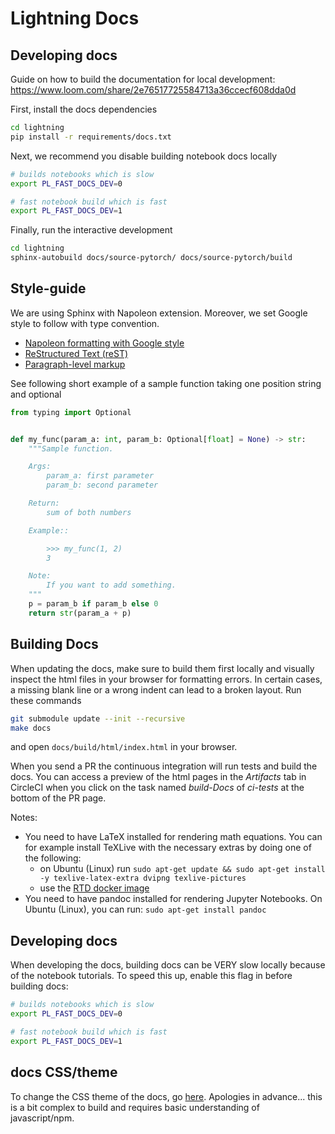 # Lightning Docs

## Developing docs
Guide on how to build the documentation for local development:
https://www.loom.com/share/2e76517725584713a36ccecf608dda0d

First, install the docs dependencies
```bash
cd lightning
pip install -r requirements/docs.txt
```

Next, we recommend you disable building notebook docs locally
```bash
# builds notebooks which is slow
export PL_FAST_DOCS_DEV=0

# fast notebook build which is fast
export PL_FAST_DOCS_DEV=1
```

Finally, run the interactive development
```bash
cd lightning
sphinx-autobuild docs/source-pytorch/ docs/source-pytorch/build
```

## Style-guide

We are using Sphinx with Napoleon extension.
Moreover, we set Google style to follow with type convention.

- [Napoleon formatting with Google style](https://sphinxcontrib-napoleon.readthedocs.io/en/latest/example_google.html)
- [ReStructured Text (reST)](https://docs.pylonsproject.org/projects/docs-style-guide/)
- [Paragraph-level markup](https://www.sphinx-doc.org/en/master/usage/restructuredtext/basics.html#paragraphs)

See following short example of a sample function taking one position string and optional

```python
from typing import Optional


def my_func(param_a: int, param_b: Optional[float] = None) -> str:
    """Sample function.

    Args:
        param_a: first parameter
        param_b: second parameter

    Return:
        sum of both numbers

    Example::

        >>> my_func(1, 2)
        3

    Note:
        If you want to add something.
    """
    p = param_b if param_b else 0
    return str(param_a + p)
```

## Building Docs

When updating the docs, make sure to build them first locally and visually inspect the html files in your browser for
formatting errors. In certain cases, a missing blank line or a wrong indent can lead to a broken layout.
Run these commands

```bash
git submodule update --init --recursive
make docs
```

and open `docs/build/html/index.html` in your browser.

When you send a PR the continuous integration will run tests and build the docs. You can access a preview of the html pages in the
_Artifacts_ tab in CircleCI when you click on the task named _build-Docs_ of _ci-tests_ at the bottom of the PR page.

Notes:

- You need to have LaTeX installed for rendering math equations. You can for example install TeXLive with the necessary extras by doing one of the following:
  - on Ubuntu (Linux) run `sudo apt-get update && sudo apt-get install -y texlive-latex-extra dvipng texlive-pictures`
  - use the [RTD docker image](https://hub.docker.com/r/readthedocs/build)
- You need to have pandoc installed for rendering Jupyter Notebooks. On Ubuntu (Linux), you can run: `sudo apt-get install pandoc`

## Developing docs

When developing the docs, building docs can be VERY slow locally because of the notebook tutorials.
To speed this up, enable this flag in before building docs:

```bash
# builds notebooks which is slow
export PL_FAST_DOCS_DEV=0

# fast notebook build which is fast
export PL_FAST_DOCS_DEV=1
```

## docs CSS/theme

To change the CSS theme of the docs, go [here](https://github.com/Lightning-AI/lightning_sphinx_theme).
Apologies in advance... this is a bit complex to build and requires basic understanding of javascript/npm.
